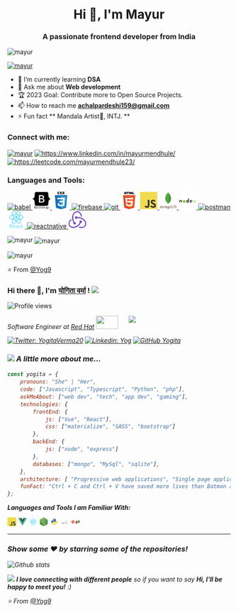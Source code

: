 <h1 align="center">Hi 👋, I'm Mayur</h1>
<h3 align="center">A passionate frontend developer from India</h3>

<p align="left"> <img src="https://komarev.com/ghpvc/?username=mayur&label=Profile%20views&color=0e75b6&style=flat" alt="mayur" /> </p>

<p align="left"> <a href="https://twitter.com/mayur" target="blank"><img src="https://img.shields.io/twitter/follow/mayur?logo=twitter&style=for-the-badge" alt="mayur" /></a> </p>

- 🌱 I’m currently learning **DSA**
- 💬 Ask me about **Web development**
- 🏆 2023 Goal: Contribute more to Open Source Projects.
- 📫 How to reach me **achalpardeshi159@gmail.com**
- ⚡ Fun fact ** Mandala Artist🎨, INTJ. **

<h3 align="left">Connect with me:</h3>
<p align="left">
<a href="https://twitter.com/mayur" target="blank"><img align="center" src="https://raw.githubusercontent.com/rahuldkjain/github-profile-readme-generator/master/src/images/icons/Social/twitter.svg" alt="mayur" height="30" width="40" /></a>
<a href="https://linkedin.com/in/https://www.linkedin.com/in/mayurmendhule/" target="blank"><img align="center" src="https://raw.githubusercontent.com/rahuldkjain/github-profile-readme-generator/master/src/images/icons/Social/linked-in-alt.svg" alt="https://www.linkedin.com/in/mayurmendhule/" height="30" width="40" /></a>
<a href="https://www.leetcode.com/https://leetcode.com/mayurmendhule23/" target="blank"><img align="center" src="https://raw.githubusercontent.com/rahuldkjain/github-profile-readme-generator/master/src/images/icons/Social/leet-code.svg" alt="https://leetcode.com/mayurmendhule23/" height="30" width="40" /></a>
</p>

<h3 align="left">Languages and Tools:</h3>
<p align="left"> <a href="https://babeljs.io/" target="_blank" rel="noreferrer"> <img src="https://www.vectorlogo.zone/logos/babeljs/babeljs-icon.svg" alt="babel" width="40" height="40"/> </a> <a href="https://getbootstrap.com" target="_blank" rel="noreferrer"> <img src="https://raw.githubusercontent.com/devicons/devicon/master/icons/bootstrap/bootstrap-plain-wordmark.svg" alt="bootstrap" width="40" height="40"/> </a> <a href="https://www.w3schools.com/css/" target="_blank" rel="noreferrer"> <img src="https://raw.githubusercontent.com/devicons/devicon/master/icons/css3/css3-original-wordmark.svg" alt="css3" width="40" height="40"/> </a> <a href="https://firebase.google.com/" target="_blank" rel="noreferrer"> <img src="https://www.vectorlogo.zone/logos/firebase/firebase-icon.svg" alt="firebase" width="40" height="40"/> </a> <a href="https://git-scm.com/" target="_blank" rel="noreferrer"> <img src="https://www.vectorlogo.zone/logos/git-scm/git-scm-icon.svg" alt="git" width="40" height="40"/> </a> <a href="https://www.w3.org/html/" target="_blank" rel="noreferrer"> <img src="https://raw.githubusercontent.com/devicons/devicon/master/icons/html5/html5-original-wordmark.svg" alt="html5" width="40" height="40"/> </a> <a href="https://developer.mozilla.org/en-US/docs/Web/JavaScript" target="_blank" rel="noreferrer"> <img src="https://raw.githubusercontent.com/devicons/devicon/master/icons/javascript/javascript-original.svg" alt="javascript" width="40" height="40"/> </a> <a href="https://www.mongodb.com/" target="_blank" rel="noreferrer"> <img src="https://raw.githubusercontent.com/devicons/devicon/master/icons/mongodb/mongodb-original-wordmark.svg" alt="mongodb" width="40" height="40"/> </a> <a href="https://nodejs.org" target="_blank" rel="noreferrer"> <img src="https://raw.githubusercontent.com/devicons/devicon/master/icons/nodejs/nodejs-original-wordmark.svg" alt="nodejs" width="40" height="40"/> </a> <a href="https://postman.com" target="_blank" rel="noreferrer"> <img src="https://www.vectorlogo.zone/logos/getpostman/getpostman-icon.svg" alt="postman" width="40" height="40"/> </a> <a href="https://reactjs.org/" target="_blank" rel="noreferrer"> <img src="https://raw.githubusercontent.com/devicons/devicon/master/icons/react/react-original-wordmark.svg" alt="react" width="40" height="40"/> </a> <a href="https://reactnative.dev/" target="_blank" rel="noreferrer"> <img src="https://reactnative.dev/img/header_logo.svg" alt="reactnative" width="40" height="40"/> </a> <a href="https://redux.js.org" target="_blank" rel="noreferrer"> <img src="https://raw.githubusercontent.com/devicons/devicon/master/icons/redux/redux-original.svg" alt="redux" width="40" height="40"/> </a> </p>

<p><img align="left" src="https://github-readme-stats.vercel.app/api/top-langs?username=mayur&show_icons=true&locale=en&layout=compact" alt="mayur" /></p>

<p>&nbsp;<img align="center" src="https://github-readme-stats.vercel.app/api?username=mayur&show_icons=true&locale=en" alt="mayur" /></p>

<p><img align="center" src="https://github-readme-streak-stats.herokuapp.com/?user=mayur&" alt="mayur" /></p>

⭐️ From [@Yog9](https://github.com/mayurmendhule)


### Hi there 👋, I'm [योगिता वर्मा](https://yog9.github.io/portfolio) ! <img src="https://media.giphy.com/media/mGcNjsfWAjY5AEZNw6/giphy.gif" width="50"> 
![Profile views](https://gpvc.arturio.dev/Yog9)

<img align='right' src="https://media.giphy.com/media/ieyl9zmCjO4b4t6qoY/giphy.gif" width="230">
<p><em> Software Engineer at <a href="https://red.ht/2XeNPUj">Red Hat</a> <img src="https://media.giphy.com/media/fxTxdsbp8AEb6Gaq2B/giphy.gif" width="50" height="30"/></br>

[![Twitter: YogitaVerma20](https://img.shields.io/twitter/follow/YogitaVerma20?style=social)](https://twitter.com/YogitaVerma20)
[![Linkedin: Yog](https://img.shields.io/badge/yogita-verma199-blue?style=flat-square&logo=Linkedin&logoColor=white&link=https://www.linkedin.com/in/yogita-verma199/)](https://www.linkedin.com/in/yogita-verma199/)
[![GitHub Yogita](https://img.shields.io/github/followers/Yog9?label=follow&style=social)](https://github.com/Yog9)


### <img src="https://media.giphy.com/media/VgCDAzcKvsR6OM0uWg/giphy.gif" width="50"> A little more about me...  

```javascript
const yogita = {
    pronouns: "She" | "Her",
    code: ["Javascript", "Typescript", "Python", "php"],
    askMeAbout: ["web dev", "tech", "app dev", "gaming"],
    technologies: {
        frontEnd: {
            js: ["Vue", "React"],
            css: ["materialize", "SASS", "bootstrap"]
        },
        backEnd: {
            js: ["node", "express"]
        },
        databases: ["mongo", "MySql", "sqlite"],
    },
    architecture: [ "Progressive web applications", "Single page applications"],
    funFact: "Ctrl + C and Ctrl + V have saved more lives than Batman and Robin."
};
```

**Languages and Tools I am Familiar With:**  

<code><img height="20" src="https://raw.githubusercontent.com/github/explore/80688e429a7d4ef2fca1e82350fe8e3517d3494d/topics/javascript/javascript.png"></code>
<code><img height="20" src="https://raw.githubusercontent.com/github/explore/80688e429a7d4ef2fca1e82350fe8e3517d3494d/topics/vue/vue.png"></code>
<code><img height="20" src="https://raw.githubusercontent.com/github/explore/80688e429a7d4ef2fca1e82350fe8e3517d3494d/topics/react/react.png"></code>
<code><img height="20" src="https://raw.githubusercontent.com/github/explore/80688e429a7d4ef2fca1e82350fe8e3517d3494d/topics/nodejs/nodejs.png"></code>
<code><img height="20" src="https://raw.githubusercontent.com/github/explore/80688e429a7d4ef2fca1e82350fe8e3517d3494d/topics/python/python.png"></code>
<code><img height="20" src="https://raw.githubusercontent.com/github/explore/80688e429a7d4ef2fca1e82350fe8e3517d3494d/topics/mysql/mysql.png"></code>
<code><img height="20" src="https://raw.githubusercontent.com/github/explore/80688e429a7d4ef2fca1e82350fe8e3517d3494d/topics/git/git.png"></code>





---
### Show some ❤️ by starring some of the repositories!

![Github stats](https://github-readme-stats.vercel.app/api?username=Yog9&show_icons=true&hide_border=true)

<img src="https://media.giphy.com/media/LnQjpWaON8nhr21vNW/giphy.gif" width="60"> <em><b>I love connecting with different people</b> so if you want to say <b>Hi, I'll be happy to meet you!</b> :)</em>


⭐️ From [@Yog9](https://github.com/Yog9)
